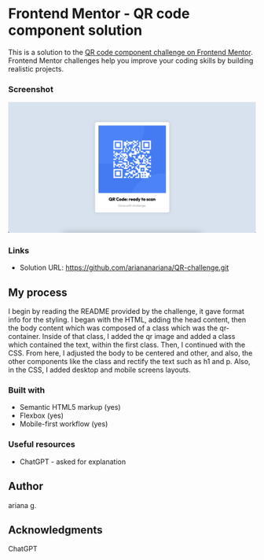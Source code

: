 # Frontend Mentor - QR code component solution

This is a solution to the [QR code component challenge on Frontend Mentor](https://www.frontendmentor.io/challenges/qr-code-component-iux_sIO_H). Frontend Mentor challenges help you improve your coding skills by building realistic projects. 

### Screenshot

![Alt text](png/image.png)

### Links

- Solution URL: https://github.com/ariananariana/QR-challenge.git

## My process

I begin by reading the README provided by the challenge, it gave format info for the styling. I began with the HTML, adding the head content, then the body content which was composed of a class which was the qr-container. Inside of that class, I added the qr image and added a class which contained the text, within the first class. Then, I continued with the CSS. From here, I adjusted the body to be centered and other, and also, the other components like the class and rectify the text such as h1 and p. Also, in the CSS, I added desktop and mobile screens layouts.

### Built with

- Semantic HTML5 markup (yes)
- Flexbox (yes)
- Mobile-first workflow (yes)

### Useful resources

- ChatGPT - asked for explanation

## Author

ariana g.

## Acknowledgments

ChatGPT

